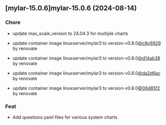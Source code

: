 

## [mylar-15.0.6]mylar-15.0.6 (2024-08-14)

### Chore



- update max_scale_version to 24.04.3 for multiple charts

- update container image linuxserver/mylar3 to version-v0.8.0[@c8c6929](https://github.com/c8c6929) by renovate

- update container image linuxserver/mylar3 to version-v0.8.0[@d14ab38](https://github.com/d14ab38) by renovate

- update container image linuxserver/mylar3 to version-v0.8.0[@da2d6ac](https://github.com/da2d6ac) by renovate

- update container image linuxserver/mylar3 to version-v0.8.0[@06d85f2](https://github.com/06d85f2) by renovate

### Feat



- Add questions.yaml files for various system charts